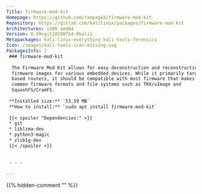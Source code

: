 ```yaml
---
Title: firmware-mod-kit
Homepage: https://github.com/rampageX/firmware-mod-kit
Repository: https://gitlab.com/kalilinux/packages/firmware-mod-kit
Architectures: i386 amd64
Version: 0.99+git20190714-0kali1
Metapackages: kali-linux-everything kali-tools-forensics 
Icon: /images/kali-tools-icon-missing.svg
PackagesInfo: |
 ### firmware-mod-kit
 
  The Firmware Mod Kit allows for easy deconstruction and reconstruction of
  firmware images for various embedded devices. While it primarily targets Linux
  based routers, it should be compatible with most firmware that makes use of
  common firmware formats and file systems such as TRX/uImage and
  SquashFS/CramFS.
 
 **Installed size:** `53.59 MB`  
 **How to install:** `sudo apt install firmware-mod-kit`  
 
 {{< spoiler "Dependencies:" >}}
 * git
 * liblzma-dev
 * python3-magic
 * zlib1g-dev
 {{< /spoiler >}}
 
 
 - - -
 
---
```

{{% hidden-comment "<!--Do not edit anything above this line-->" %}}
